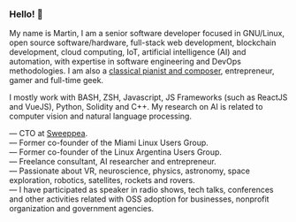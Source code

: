 ### Hello! 👋

My name is Martin, I am a senior software developer focused in GNU/Linux, open source software/hardware, full-stack web development, blockchain development, cloud computing, IoT, artificial intelligence (AI) and automation, with expertise in software engineering and DevOps methodologies. I am also a <a href="https://open.spotify.com/artist/2NlrCUgNAXPMTxzKhgCX6b" target="_blank">classical pianist and composer</a>, entrepreneur, gamer and full-time geek.

I mostly work with BASH, ZSH, Javascript, JS Frameworks (such as ReactJS and VueJS), Python, Solidity and C++. My research on AI is related to computer vision and natural language processing.

— CTO at <a href="https://www.sweeppeasweeps.com/" target="_blank">Sweeppea</a>.<br>
— Former co-founder of the Miami Linux Users Group.<br>
— Former co-founder of the Linux Argentina Users Group.<br>
— Freelance consultant, AI researcher and entrepreneur.<br>
— Passionate about VR, neuroscience, physics, astronomy, space exploration, robotics, satellites, rockets and rovers.<br>
— I have participated as speaker in radio shows, tech talks, conferences and other activities related with OSS adoption for businesses, nonprofit organization and government agencies.
